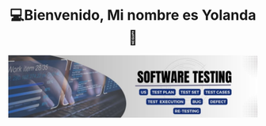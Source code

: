<div align="center">
<h1 align="center">💻Bienvenido, Mi nombre es Yolanda 👋 </h1>
</div>
<img src="https://github.com/Yolanda-R/Yolanda-R/blob/main/Testing.jpg">
<!--
**Yolanda-R/Yolanda-R** is a ✨ _special_ ✨ repository because its `README.md` (this file) appears on your GitHub profile.

Here are some ideas to get you started:

- 🔭 I’m currently working on ...
- 🌱 I’m currently learning ...
- 👯 I’m looking to collaborate on ...
- 🤔 I’m looking for help with ...
- 💬 Ask me about ...
- 📫 How to reach me: ...
- 😄 Pronouns: ...
- ⚡ Fun fact: ...
-->
